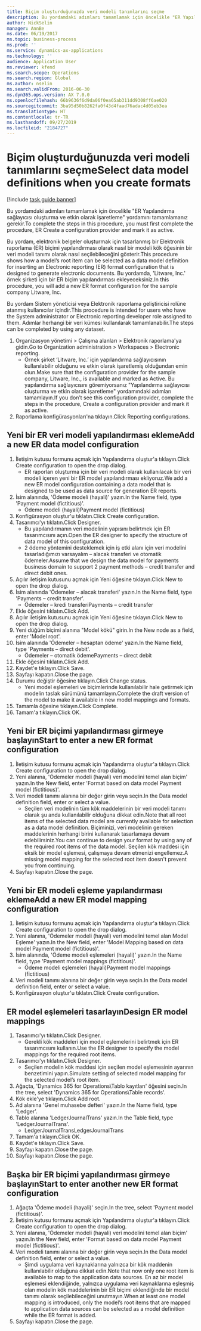 ```yaml
---
title: Biçim oluşturduğunuzda veri modeli tanımlarını seçme
description: Bu yordamdaki adımları tamamlamak için öncelikle "ER Yapılandırma sağlayıcısı oluşturma ve etkin olarak işaretleme" yordamını tamamlamanız gerekir.
author: NickSelin
manager: AnnBe
ms.date: 06/19/2017
ms.topic: business-process
ms.prod: ''
ms.service: dynamics-ax-applications
ms.technology: ''
audience: Application User
ms.reviewer: kfend
ms.search.scope: Operations
ms.search.region: Global
ms.author: nselin
ms.search.validFrom: 2016-06-30
ms.dyn365.ops.version: AX 7.0.0
ms.openlocfilehash: 66b9636f6d9da06f0ea65ab311dd9308ff6ae020
ms.sourcegitcommit: 3ba95d50b8262fa0f43d4faad76adac4d05eb3ea
ms.translationtype: HT
ms.contentlocale: tr-TR
ms.lasthandoff: 09/27/2019
ms.locfileid: "2184727"
---
```

# <a name="select-data-model-definitions-when-you-create-formats"></a><span data-ttu-id="53070-103">Biçim oluşturduğunuzda veri modeli tanımlarını seçme</span><span class="sxs-lookup"><span data-stu-id="53070-103">Select data model definitions when you create formats</span></span>

[!include [task guide banner](../../includes/task-guide-banner.md)]

<span data-ttu-id="53070-104">Bu yordamdaki adımları tamamlamak için öncelikle "ER Yapılandırma sağlayıcısı oluşturma ve etkin olarak işaretleme" yordamını tamamlamanız gerekir.</span><span class="sxs-lookup"><span data-stu-id="53070-104">To complete the steps in this procedure, you must first complete the procedure, ER Create a configuration provider and mark it as active.</span></span> 

<span data-ttu-id="53070-105">Bu yordam, elektronik belgeler oluşturmak için tasarlanmış bir Elektronik raporlama (ER) biçimi yapılandırması olarak nasıl bir modeli kök öğesinin bir veri modeli tanımı olarak nasıl seçilebileceğini gösterir.</span><span class="sxs-lookup"><span data-stu-id="53070-105">This procedure shows how a model’s root item can be selected as a data model definition for inserting an Electronic reporting (ER) format configuration that is designed to generate electronic documents.</span></span> <span data-ttu-id="53070-106">Bu yordamda, 'Litware, Inc.' örnek şirketi için bir ER biçim yapılandırması ekleyeceksiniz.</span><span class="sxs-lookup"><span data-stu-id="53070-106">In this procedure, you will add a new ER format configuration for the sample company Litware, Inc.</span></span> 

<span data-ttu-id="53070-107">Bu yordam Sistem yöneticisi veya Elektronik raporlama geliştiricisi rolüne atanmış kullanıcılar içindir.</span><span class="sxs-lookup"><span data-stu-id="53070-107">This procedure is intended for users who have the System administrator or Electronic reporting developer role assigned to them.</span></span> <span data-ttu-id="53070-108">Adımlar herhangi bir veri kümesi kullanılarak tamamlanabilir.</span><span class="sxs-lookup"><span data-stu-id="53070-108">The steps can be completed by using any dataset.</span></span>

1. <span data-ttu-id="53070-109">Organizasyon yönetimi > Çalışma alanları > Elektronik raporlama'ya gidin.</span><span class="sxs-lookup"><span data-stu-id="53070-109">Go to Organization administration > Workspaces > Electronic reporting.</span></span>
    * <span data-ttu-id="53070-110">Örnek şirket ‘Litware, Inc.’ için yapılandırma sağlayıcısının kullanılabilir olduğunu ve etkin olarak işaretlemiş olduğundan emin olun.</span><span class="sxs-lookup"><span data-stu-id="53070-110">Make sure that the configuration provider for the sample company, Litware, Inc., is available and marked as Active.</span></span> <span data-ttu-id="53070-111">Bu yapılandırma sağlayıcısını göremiyorsanız "Yapılandırma sağlayıcısı oluşturma ve etkin olarak işaretleme" yordamındaki adımları tamamlayın.</span><span class="sxs-lookup"><span data-stu-id="53070-111">If you don’t see this configuration provider, complete the steps in the procedure, Create a configuration provider and mark it as active.</span></span>  
2. <span data-ttu-id="53070-112">Raporlama konfigürasyonları'na tıklayın.</span><span class="sxs-lookup"><span data-stu-id="53070-112">Click Reporting configurations.</span></span>

## <a name="add-a-new-er-data-model-configuration"></a><span data-ttu-id="53070-113">Yeni bir ER veri modeli yapılandırması ekleme</span><span class="sxs-lookup"><span data-stu-id="53070-113">Add a new ER data model configuration</span></span>
1. <span data-ttu-id="53070-114">İletişim kutusu formunu açmak için Yapılandırma oluştur'a tıklayın.</span><span class="sxs-lookup"><span data-stu-id="53070-114">Click Create configuration to open the drop dialog.</span></span>
    * <span data-ttu-id="53070-115">ER raporları oluşturma için bir veri modeli olarak kullanılacak bir veri modeli içeren yeni bir ER model yapılandırması ekliyoruz.</span><span class="sxs-lookup"><span data-stu-id="53070-115">We add a new ER model configuration containing a data model that is designed to be used as data source for generation ER reports.</span></span>  
2. <span data-ttu-id="53070-116">İsim alanında, 'Ödeme modeli (hayali)' yazın.</span><span class="sxs-lookup"><span data-stu-id="53070-116">In the Name field, type 'Payment model (fictitious)'.</span></span>
    * <span data-ttu-id="53070-117">Ödeme modeli (hayali)</span><span class="sxs-lookup"><span data-stu-id="53070-117">Payment model (fictitious)</span></span>  
3. <span data-ttu-id="53070-118">Konfigürasyon oluştur'u tıklatın.</span><span class="sxs-lookup"><span data-stu-id="53070-118">Click Create configuration.</span></span>
4. <span data-ttu-id="53070-119">Tasarımcı'yı tıklatın.</span><span class="sxs-lookup"><span data-stu-id="53070-119">Click Designer.</span></span>
    * <span data-ttu-id="53070-120">Bu yapılandırmanın veri modelinin yapısını belirtmek için ER tasarımcısını açın.</span><span class="sxs-lookup"><span data-stu-id="53070-120">Open the ER designer to specify the structure of data model of this configuration.</span></span>  
    * <span data-ttu-id="53070-121">2 ödeme yöntemini desteklemek için iş etki alanı için veri modelini tasarladığımızı varsayalım – alacak transferi ve otomatik ödemeler.</span><span class="sxs-lookup"><span data-stu-id="53070-121">Assume that we design the data model for payments business domain to support 2 payment methods – credit transfer and direct debit ones.</span></span>  
5. <span data-ttu-id="53070-122">Açılır iletişim kutusunu açmak için Yeni öğesine tıklayın.</span><span class="sxs-lookup"><span data-stu-id="53070-122">Click New to open the drop dialog.</span></span>
6. <span data-ttu-id="53070-123">İsim alanında 'Ödemeler – alacak transferi' yazın.</span><span class="sxs-lookup"><span data-stu-id="53070-123">In the Name field, type 'Payments – credit transfer'.</span></span>
    * <span data-ttu-id="53070-124">Ödemeler – kredi transferi</span><span class="sxs-lookup"><span data-stu-id="53070-124">Payments – credit transfer</span></span>  
7. <span data-ttu-id="53070-125">Ekle öğesini tıklatın.</span><span class="sxs-lookup"><span data-stu-id="53070-125">Click Add.</span></span>
8. <span data-ttu-id="53070-126">Açılır iletişim kutusunu açmak için Yeni öğesine tıklayın.</span><span class="sxs-lookup"><span data-stu-id="53070-126">Click New to open the drop dialog.</span></span>
9. <span data-ttu-id="53070-127">Yeni düğüm biçimi alanına "Model kökü" girin.</span><span class="sxs-lookup"><span data-stu-id="53070-127">In the New node as a field, enter 'Model root'.</span></span>
10. <span data-ttu-id="53070-128">İsim alanında 'Ödemeler – hesaptan ödeme' yazın.</span><span class="sxs-lookup"><span data-stu-id="53070-128">In the Name field, type 'Payments – direct debit'.</span></span>
    * <span data-ttu-id="53070-129">Ödemeler – otomatik ödeme</span><span class="sxs-lookup"><span data-stu-id="53070-129">Payments – direct debit</span></span>  
11. <span data-ttu-id="53070-130">Ekle öğesini tıklatın.</span><span class="sxs-lookup"><span data-stu-id="53070-130">Click Add.</span></span>
12. <span data-ttu-id="53070-131">Kaydet'e tıklayın.</span><span class="sxs-lookup"><span data-stu-id="53070-131">Click Save.</span></span>
13. <span data-ttu-id="53070-132">Sayfayı kapatın.</span><span class="sxs-lookup"><span data-stu-id="53070-132">Close the page.</span></span>
14. <span data-ttu-id="53070-133">Durumu değiştir öğesine tıklayın.</span><span class="sxs-lookup"><span data-stu-id="53070-133">Click Change status.</span></span>
    * <span data-ttu-id="53070-134">Yeni model eşlemeleri ve biçimlerinde kullanılabilir hale getirmek için modelin taslak sürümünü tamamlayın.</span><span class="sxs-lookup"><span data-stu-id="53070-134">Complete the draft version of the model to make it available in new model mappings and formats.</span></span>  
15. <span data-ttu-id="53070-135">Tamamla öğesine tıklayın.</span><span class="sxs-lookup"><span data-stu-id="53070-135">Click Complete.</span></span>
16. <span data-ttu-id="53070-136">Tamam'a tıklayın.</span><span class="sxs-lookup"><span data-stu-id="53070-136">Click OK.</span></span>

## <a name="start-to-enter-a-new-er-format-configuration"></a><span data-ttu-id="53070-137">Yeni bir ER biçimi yapılandırması girmeye başlayın</span><span class="sxs-lookup"><span data-stu-id="53070-137">Start to enter a new ER format configuration</span></span>
1. <span data-ttu-id="53070-138">İletişim kutusu formunu açmak için Yapılandırma oluştur'a tıklayın.</span><span class="sxs-lookup"><span data-stu-id="53070-138">Click Create configuration to open the drop dialog.</span></span>
2. <span data-ttu-id="53070-139">Yeni alanına, 'Ödemeler modeli (hayali) veri modelini temel alan biçim' yazın.</span><span class="sxs-lookup"><span data-stu-id="53070-139">In the New field, enter 'Format based on data model Payment model (fictitious)'.</span></span>
3. <span data-ttu-id="53070-140">Veri modeli tanımı alanına bir değer girin veya seçin.</span><span class="sxs-lookup"><span data-stu-id="53070-140">In the Data model definition field, enter or select a value.</span></span>
    * <span data-ttu-id="53070-141">Seçilen veri modelinin tüm kök maddelerinin bir veri modeli tanımı olarak şu anda kullanılabilir olduğuna dikkat edin.</span><span class="sxs-lookup"><span data-stu-id="53070-141">Note that all root items of the selected data model are currently available for selection as a data model definition.</span></span> <span data-ttu-id="53070-142">Biçiminizi, veri modelinin gereken maddelerinin herhangi birini kullanarak tasarlamaya devam edebilirsiniz.</span><span class="sxs-lookup"><span data-stu-id="53070-142">You can continue to design your format by using any of the required root items of the data model.</span></span> <span data-ttu-id="53070-143">Seçilen kök maddesi için eksik bir model eşlemesi, çalışmaya devam etmenizi engellemez.</span><span class="sxs-lookup"><span data-stu-id="53070-143">A missing model mapping for the selected root item doesn't prevent you from continuing.</span></span>  
4. <span data-ttu-id="53070-144">Sayfayı kapatın.</span><span class="sxs-lookup"><span data-stu-id="53070-144">Close the page.</span></span>

## <a name="add-a-new-er-model-mapping-configuration"></a><span data-ttu-id="53070-145">Yeni bir ER modeli eşleme yapılandırması ekleme</span><span class="sxs-lookup"><span data-stu-id="53070-145">Add a new ER model mapping configuration</span></span>
1. <span data-ttu-id="53070-146">İletişim kutusu formunu açmak için Yapılandırma oluştur'a tıklayın.</span><span class="sxs-lookup"><span data-stu-id="53070-146">Click Create configuration to open the drop dialog.</span></span>
2. <span data-ttu-id="53070-147">Yeni alanına, 'Ödemeler modeli (hayali) veri modelini temel alan Model Eşleme' yazın.</span><span class="sxs-lookup"><span data-stu-id="53070-147">In the New field, enter 'Model Mapping based on data model Payment model (fictitious)'.</span></span>
3. <span data-ttu-id="53070-148">İsim alanında, 'Ödeme modeli eşlemeleri (hayali)' yazın.</span><span class="sxs-lookup"><span data-stu-id="53070-148">In the Name field, type 'Payment model mappings (fictitious)'.</span></span>
    * <span data-ttu-id="53070-149">Ödeme modeli eşlemeleri (hayali)</span><span class="sxs-lookup"><span data-stu-id="53070-149">Payment model mappings (fictitious)</span></span>  
4. <span data-ttu-id="53070-150">Veri modeli tanımı alanına bir değer girin veya seçin.</span><span class="sxs-lookup"><span data-stu-id="53070-150">In the Data model definition field, enter or select a value.</span></span>
5. <span data-ttu-id="53070-151">Konfigürasyon oluştur'u tıklatın.</span><span class="sxs-lookup"><span data-stu-id="53070-151">Click Create configuration.</span></span>

## <a name="design-er-model-mappings"></a><span data-ttu-id="53070-152">ER model eşlemeleri tasarlayın</span><span class="sxs-lookup"><span data-stu-id="53070-152">Design ER model mappings</span></span>
1. <span data-ttu-id="53070-153">Tasarımcı'yı tıklatın.</span><span class="sxs-lookup"><span data-stu-id="53070-153">Click Designer.</span></span>
    * <span data-ttu-id="53070-154">Gerekli kök maddeleri için model eşlemelerini belirtmek için ER tasarımcısını kullanın.</span><span class="sxs-lookup"><span data-stu-id="53070-154">Use the ER designer to specify the model mappings for the required root items.</span></span>  
2. <span data-ttu-id="53070-155">Tasarımcı'yı tıklatın.</span><span class="sxs-lookup"><span data-stu-id="53070-155">Click Designer.</span></span>
    * <span data-ttu-id="53070-156">Seçilen modelin kök maddesi için seçilen model eşlemesinin ayarının benzetimini yapın.</span><span class="sxs-lookup"><span data-stu-id="53070-156">Simulate setting of selected model mapping for the selected model’s root item.</span></span>  
3. <span data-ttu-id="53070-157">Ağaçta, 'Dynamics 365 for Operations\Tablo kayıtları' öğesini seçin.</span><span class="sxs-lookup"><span data-stu-id="53070-157">In the tree, select 'Dynamics 365 for Operations\Table records'.</span></span>
4. <span data-ttu-id="53070-158">Kök ekle'ye tıklayın.</span><span class="sxs-lookup"><span data-stu-id="53070-158">Click Add root.</span></span>
5. <span data-ttu-id="53070-159">Ad alanına 'Genel muhasebe defteri' yazın.</span><span class="sxs-lookup"><span data-stu-id="53070-159">In the Name field, type 'Ledger'.</span></span>
6. <span data-ttu-id="53070-160">Tablo alanına 'LedgerJournalTrans' yazın.</span><span class="sxs-lookup"><span data-stu-id="53070-160">In the Table field, type 'LedgerJournalTrans'.</span></span>
    * <span data-ttu-id="53070-161">LedgerJournalTrans</span><span class="sxs-lookup"><span data-stu-id="53070-161">LedgerJournalTrans</span></span>  
7. <span data-ttu-id="53070-162">Tamam'a tıklayın.</span><span class="sxs-lookup"><span data-stu-id="53070-162">Click OK.</span></span>
8. <span data-ttu-id="53070-163">Kaydet'e tıklayın.</span><span class="sxs-lookup"><span data-stu-id="53070-163">Click Save.</span></span>
9. <span data-ttu-id="53070-164">Sayfayı kapatın.</span><span class="sxs-lookup"><span data-stu-id="53070-164">Close the page.</span></span>
10. <span data-ttu-id="53070-165">Sayfayı kapatın.</span><span class="sxs-lookup"><span data-stu-id="53070-165">Close the page.</span></span>

## <a name="start-to-enter-another-new-er-format-configuration"></a><span data-ttu-id="53070-166">Başka bir ER biçimi yapılandırması girmeye başlayın</span><span class="sxs-lookup"><span data-stu-id="53070-166">Start to enter another new ER format configuration</span></span>
1. <span data-ttu-id="53070-167">Ağaçta 'Ödeme modeli (hayali)' seçin.</span><span class="sxs-lookup"><span data-stu-id="53070-167">In the tree, select 'Payment model (fictitious)'.</span></span>
2. <span data-ttu-id="53070-168">İletişim kutusu formunu açmak için Yapılandırma oluştur'a tıklayın.</span><span class="sxs-lookup"><span data-stu-id="53070-168">Click Create configuration to open the drop dialog.</span></span>
3. <span data-ttu-id="53070-169">Yeni alanına, 'Ödemeler modeli (hayali) veri modelini temel alan biçim' yazın.</span><span class="sxs-lookup"><span data-stu-id="53070-169">In the New field, enter 'Format based on data model Payment model (fictitious)'.</span></span>
4. <span data-ttu-id="53070-170">Veri modeli tanımı alanına bir değer girin veya seçin.</span><span class="sxs-lookup"><span data-stu-id="53070-170">In the Data model definition field, enter or select a value.</span></span>
    * <span data-ttu-id="53070-171">Şimdi uygulama veri kaynaklarına yalnızca bir kök maddenin kullanılabilir olduğuna dikkat edin.</span><span class="sxs-lookup"><span data-stu-id="53070-171">Note that now only one root item is available to map to the application data sources.</span></span> <span data-ttu-id="53070-172">En az bir model eşlemesi eklendiğinde, yalnızca uygulama veri kaynaklarına eşleşmiş olan modelin kök maddelerinin bir ER biçimi eklendiğinde bir model tanımı olarak seçilebileceğini unutmayın.</span><span class="sxs-lookup"><span data-stu-id="53070-172">When at least one model mapping is introduced, only the model’s root items that are mapped to application data sources can be selected as a model definition while the ER format is added.</span></span>   
5. <span data-ttu-id="53070-173">Sayfayı kapatın.</span><span class="sxs-lookup"><span data-stu-id="53070-173">Close the page.</span></span>

